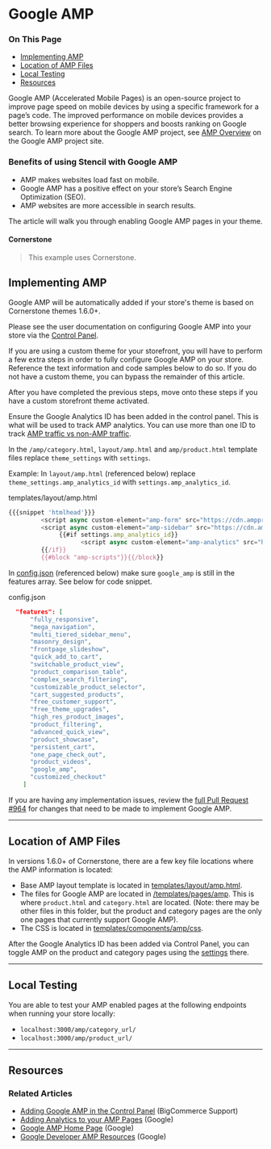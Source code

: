 # Google AMP

<div class="otp" id="no-index">

### On This Page
- [Implementing AMP](#implementing-amp)
- [Location of AMP Files](#location-of-amp-files)
- [Local Testing](#local-testing)
- [Resources](#resources)

</div> 

Google AMP (Accelerated Mobile Pages) is an open-source project to improve page speed on mobile devices by using a specific framework for a page’s code. The improved performance on mobile devices provides a better browsing experience for shoppers and boosts ranking on Google search. To learn more about the Google AMP project, see [AMP Overview](https://www.ampproject.org/support/faqs/overview) on the Google AMP project site.

### Benefits of using Stencil with Google AMP

- AMP makes websites load fast on mobile.
- Google AMP has a positive effect on your store’s Search Engine Optimization (SEO).
- AMP websites are more accessible in search results.

The article will walk you through enabling Google AMP pages in your theme. 

<div class="HubBlock--callout">
<div class="CalloutBlock--info">
<div class="HubBlock-content">
    
<!-- theme:info  -->
#### Cornerstone
> This example uses Cornerstone.

</div>
</div>
</div>

<a href='#google-amp_implement' aria-hidden='true' class='block-anchor'  id='google-amp_implement'><i aria-hidden='true' class='linkify icon'></i></a>

## Implementing AMP

Google AMP will be automatically added if your store's theme is based on Cornerstone themes 1.6.0+.

Please see the user documentation on configuring Google AMP into your store via the [Control Panel](https://support.bigcommerce.com/articles/Public/Google-AMP?_ga=2.135679409.1406470381.1541441523-967431010.1523308107).

If you are using a custom theme for your storefront, you will have to perform a few extra steps in order to fully configure Google AMP on your store. Reference the text information and code samples below to do so. If you do not have a custom theme, you can bypass the remainder of this article.

After you have completed the previous steps, move onto these steps if you have a custom storefront theme activated.

Ensure the Google Analytics ID has been added in the control panel. This is what will be used to track AMP analytics. You can use more than one ID to track [AMP traffic vs non-AMP traffic](https://developers.google.com/analytics/devguides/collection/amp-analytics/#amp_vs_non-amp_traffic).

In the `/amp/category.html`, `layout/amp.html` and `amp/product.html` template files replace `theme_settings` with `settings`.

Example: In `layout/amp.html` (referenced below) replace `theme_settings.amp_analytics_id` with
`settings.amp_analytics_id`.

<div class="HubBlock-header">
    <div class="HubBlock-header-title flex items-center">
        <div class="HubBlock-header-name">templates/layout/amp.html</div>
    </div><div class="HubBlock-header-subtitle"></div>
</div>

<!--
title: "templates/layout/amp.html"
subtitle: ""
lineNumbers: true
-->

```js
{{{snippet 'htmlhead'}}}
         <script async custom-element="amp-form" src="https://cdn.ampproject.org/v0/amp-form-0.1.js"></script>
         <script async custom-element="amp-sidebar" src="https://cdn.ampproject.org/v0/amp-sidebar-0.1.js"></script>
			  {{#if settings.amp_analytics_id}}
         			<script async custom-element="amp-analytics" src="https://cdn.ampproject.org/v0/amp-analytics-0.1.js"></script>
         {{/if}}
         {{#block "amp-scripts"}}{{/block}}
```

In [config.json](https://github.com/bigcommerce/cornerstone/blob/master/config.json) (referenced below) make sure `google_amp` is still in the features array. See below for code snippet.

<div class="HubBlock-header">
    <div class="HubBlock-header-title flex items-center">
        <div class="HubBlock-header-name">config.json</div>
    </div><div class="HubBlock-header-subtitle"></div>
</div>

<!--
title: "config.json"
subtitle: ""
lineNumbers: true
-->

```json
  "features": [
      "fully_responsive",
      "mega_navigation",
      "multi_tiered_sidebar_menu",
      "masonry_design",
      "frontpage_slideshow",
      "quick_add_to_cart",
      "switchable_product_view",
      "product_comparison_table",
      "complex_search_filtering",
      "customizable_product_selector",
      "cart_suggested_products",
      "free_customer_support",
      "free_theme_upgrades",
      "high_res_product_images",
      "product_filtering",
      "advanced_quick_view",
      "product_showcase",
      "persistent_cart",
      "one_page_check_out",
      "product_videos",
      "google_amp",
      "customized_checkout"
    ]
```

If you are having any implementation issues, review the [full Pull Request #964](https://github.com/bigcommerce/cornerstone/pull/946/files) for changes that need to be made to implement Google AMP. 

---

<a href='#google-amp_location-of-amp-files' aria-hidden='true' class='block-anchor'  id='google-amp_location-of-amp-files'><i aria-hidden='true' class='linkify icon'></i></a>

## Location of AMP Files


In versions 1.6.0+ of Cornerstone, there are a few key file locations where the AMP information is located:

* Base AMP layout template is located in [templates/layout/amp.html](https://github.com/bigcommerce/cornerstone/blob/master/config.json).
* The files for Google AMP are located in [/templates/pages/amp](https://github.com/bigcommerce/cornerstone/tree/master/templates/pages/amp). This is where `product.html` and `category.html` are located. (Note: there may be other files in this folder, but the product and category pages are the only one pages that currently support Google AMP).
* The CSS is located in [templates/components/amp/css](https://github.com/bigcommerce/cornerstone/tree/master/templates/components/amp/css).

After the Google Analytics ID has been added via Control Panel, you can toggle AMP on the product and category pages using the [settings](https://support.bigcommerce.com/articles/Public/Google-AMP?_ga=2.205799699.1406470381.1541441523-967431010.1523308107) there.


---

<a href='#google-amp_local-testing' aria-hidden='true' class='block-anchor'  id='google-amp_local-testing'><i aria-hidden='true' class='linkify icon'></i></a>

## Local Testing

You are able to test your AMP enabled pages at the following endpoints when running your store locally:

* `localhost:3000/amp/category_url/`
* `localhost:3000/amp/product_url/`

---

## Resources

### Related Articles

* [Adding Google AMP in the Control Panel](https://support.bigcommerce.com/articles/Public/Google-AMP?_ga=2.228533533.1406470381.1541441523-967431010.1523308107) (BigCommerce Support)
* [Adding Analytics to your AMP Pages](https://developers.google.com/analytics/devguides/collection/amp-analytics/) (Google)
* [Google AMP Home Page](https://www.ampproject.org/) (Google)
* [Google Developer AMP Resources](https://developers.google.com/amp/) (Google)

